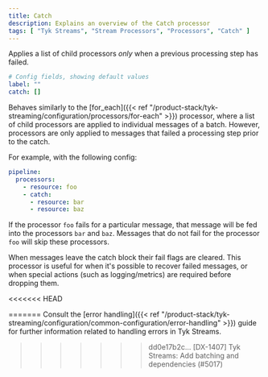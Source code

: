 ```yaml
---
title: Catch
description: Explains an overview of the Catch processor
tags: [ "Tyk Streams", "Stream Processors", "Processors", "Catch" ]
---
```


Applies a list of child processors _only_ when a previous processing step has failed.

```yml
# Config fields, showing default values
label: ""
catch: []
```

Behaves similarly to the [for_each]({{< ref "/product-stack/tyk-streaming/configuration/processors/for-each" >}}) processor, where a list of child processors are applied to individual messages of a batch. However, processors are only applied to messages that failed a processing step prior to the catch.

For example, with the following config:

```yaml
pipeline:
  processors:
    - resource: foo
    - catch:
      - resource: bar
      - resource: baz
```

If the processor `foo` fails for a particular message, that message will be fed into the processors `bar` and `baz`. Messages that do not fail for the processor `foo` will skip these processors.

When messages leave the catch block their fail flags are cleared. This processor is useful for when it's possible to recover failed messages, or when special actions (such as logging/metrics) are required before dropping them.

<<<<<<< HEAD
<!-- TODO: add link to error handling /docs/configuration/error_handling -->
=======
Consult the [error handling]({{< ref "/product-stack/tyk-streaming/configuration/common-configuration/error-handling" >}}) guide for further information related to handling errors in Tyk Streams.

>>>>>>> dd0e17b2c... [DX-1407] Tyk Streams: Add batching and dependencies (#5017)
